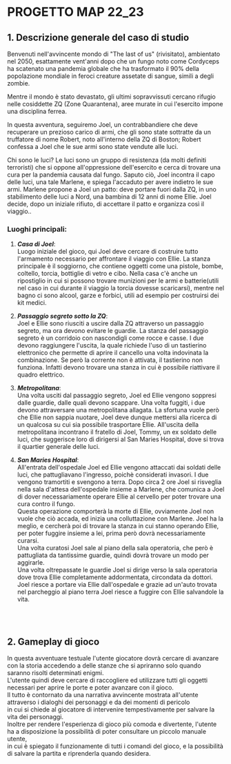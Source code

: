 # PROGETTO MAP 22_23
## 1. **Descrizione generale del caso di studio**

Benvenuti nell'avvincente mondo di "The last of us" (rivisitato), ambientato nel 2050, esattamente vent'anni dopo che un fungo noto come Cordyceps ha scatenato una pandemia globale che ha trasformato il 90% della popolazione mondiale in feroci creature assetate di sangue, simili a degli zombie. 

Mentre il mondo è stato devastato, gli ultimi sopravvissuti cercano rifugio nelle cosiddette ZQ (Zone Quarantena), aree murate in cui l'esercito impone una disciplina ferrea. 

In questa avventura, seguiremo Joel, un contrabbandiere che deve recuperare un prezioso carico di armi, che gli sono state sottratte da un truffatore di nome Robert, noto all'interno della ZQ di Boston;
Robert confessa a Joel che le sue armi sono state vendute alle luci. 

Chi sono le luci? Le luci sono un gruppo di resistenza
(da molti definiti terroristi) che si oppone all'oppressione dell'esercito e cerca di trovare una cura per la pandemia causata dal fungo. Saputo ciò, Joel
incontra il capo delle luci, una tale Marlene, e spiega l'accaduto per avere indietro le sue armi. Marlene propone a Joel un patto: deve portare fuori dalla ZQ,
in uno stabilimento delle luci a Nord, una bambina di 12 anni di nome Ellie. Joel decide, dopo un iniziale rifiuto, di accettare il patto e organizza così il viaggio..


### **Luoghi principali**:

1. ***Casa di Joel***: <br>Luogo iniziale del gioco, qui Joel deve cercare di costruire tutto l'armamento necessario per affrontare il viaggio con Ellie. 
La stanza principale è il soggiorno, che contiene oggetti come una pistole, bombe, coltello, torcia, bottiglie di vetro e cibo. Nella casa c'è anche un ripostiglio in cui si possono trovare munizioni per le armi e batterie(utili nel caso in cui durante il viaggio la torcia dovesse scaricarsi), mentre nel bagno ci sono alcool, garze e forbici, utili ad esempio per costruirsi dei kit medici.

2. ***Passaggio segreto sotto la ZQ***: <br>Joel e Ellie sono riusciti a uscire dalla ZQ attraverso un passaggio segreto, ma ora devono evitare le guardie. 
La stanza del passaggio segreto è un corridoio con nascondigli come rocce e casse. 
I due devono raggiungere l'uscita, la quale richiede l'uso di un tastierino elettronico che permette di aprire il cancello una volta indovinata la combinazione. 
Se però la corrente non è attivata, il tastierino non funziona. Infatti devono trovare una stanza in cui è possibile riattivare il quadro elettrico.

3. ***Metropolitana***: <br>Una volta usciti dal passaggio segreto, Joel ed Ellie vengono soppresi dalle guardie, dalle quali devono scappare.
Una volta fuggiti, i due devono attraversare una metropolitana allagata.
La sfortuna vuole però che Ellie non sappia nuotare, Joel deve dunque mettersi alla ricerca di un qualcosa su cui sia possibile trasportare Ellie.
All'uscita della metropolitana incontrano il fratello di Joel, Tommy, un ex soldato delle luci, che suggerisce loro di dirigersi al San Maries Hospital, dove si trova il quartier generale delle luci.

4. ***San Maries Hospital***: <br>All'entrata dell'ospedale Joel ed Ellie vengono attaccati dai soldati delle luci, che pattugliavano l'ingresso, poichè considerati invasori.
I due vengono tramortiti e svengono a terra. Dopo circa 2 ore Joel si risveglia nella sala d'attesa dell'ospedale insieme a Marlene, che comunica a Joel
di dover necessariamente operare Ellie al cervello per poter trovare una cura contro il fungo.<br>
Questa operazione comporterà la morte di Ellie, ovviamente Joel non vuole che ciò accada, ed inizia una colluttazione con Marlene.
Joel ha la meglio, e cercherà poi di trovare la stanza in cui stanno operando Ellie, per poter fuggire insieme a lei, prima però dovrà necessariamente curarsi.<br>
Una volta curatosi Joel sale al piano della sala operatoria, che però è pattugliata da tantissime guardie, quindi dovrà trovare un modo per aggirarle.<br>
Una volta oltrepassate le guardie Joel si dirige verso la sala operatoria dove trova Ellie completamente addormentata, circondata da dottori.<br>
Joel riesce a portare via Ellie dall'ospedale e grazie ad un'auto trovata nel parcheggio al piano terra Joel riesce a fuggire con Ellie salvandole la vita.
<br>
<br>

## 2. **Gameplay di gioco**
In questa avventuare testuale l'utente giocatore dovrà cercare di avanzare con la storia accedendo a delle stanze che si apriranno solo quando saranno risolti determinati enigmi.<br>
L'utente quindi deve cercare di raccogliere ed utilizzare tutti gli oggetti necessari per aprire le porte e poter avanzare con il gioco.<br>
Il tutto è contornato da una narrativa avvincente mostrata all'utente attraverso i dialoghi dei personaggi e da dei momenti di pericolo<br>
in cui si chiede al giocatore di intervenire tempestivamente per salvare la vita dei personaggi.<br>
Inoltre per rendere l'esperienza di gioco più comoda e divertente, l'utente ha a disposizione la possibilità di poter consultare un piccolo manuale utente,<br>
in cui è spiegato il funzionamente di tutti i comandi del gioco, e la possibilità di salvare la partita e riprenderla quando desidera. 

